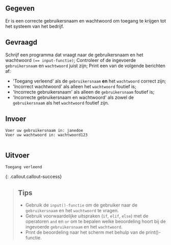 ## Gegeven
Er is een correcte gebruikersnaam en wachtwoord om toegang te krijgen tot het systeem van het bedrijf.

## Gevraagd
Schrijf een programma dat vraagt naar de gebruikersnaam en het wachtwoord `(== input-functie)`;
Controleer of de ingevoerde `gebruikersnaam` en `wachtwoord` juist zijn;
Print een van de volgende berichten af:
* 'Toegang verleend' als de `gebruikersnaam` **en** het `wachtwoord` correct zijn;
* 'Incorrect wachtwoord' als alleen het `wachtwoord` foutief is;
* 'Incorrecte gebruikersnaam' als alleen de `gebruikersnaam` foutief is;
* 'Incorrecte gebruikersnaam en wachtwoord' als zowel de `gebruikersnaam` als het `wachtwoord` foutief zijn.


## Invoer
```
Voer uw gebruikersnaam in: janedoe
Voer uw wachtwoord in: wachtwoord123


```
## Uitvoer
```
Toegang verleend
```

{: .callout.callout-success}
>## Tips
>* Gebruik de `input()-functie` om de gebruiker naar de `gebruikersnaam` en het `wachtwoord` te vragen.
>* Gebruik voorwaardelijke uitspraken (`if`, `elif`, `else`) met de operatoren `and` en `or` om te bepalen welke beoordeling hoort bij de ingevoerde `gebruikersnaam` en het `wachtwoord`.
>* Print de beoordeling naar het scherm met behulp van de print()-functie.
